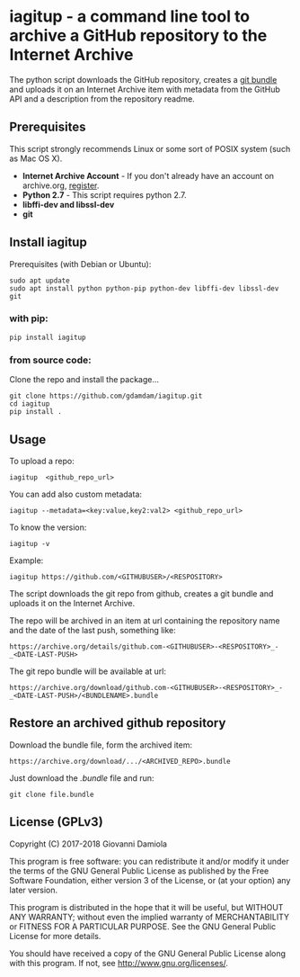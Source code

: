 # iagitup - a command line tool to archive a GitHub repository to the Internet Archive

The python script downloads the GitHub repository, creates a [git bundle](https://git-scm.com/docs/git-bundle) and uploads it on an Internet Archive item with metadata from the GitHub API and a description from the repository readme.


## Prerequisites
This script strongly recommends Linux or some sort of POSIX system (such as Mac OS X).

* **Internet Archive Account** - If you don't already have an account on archive.org, [register](https://archive.org/account/login.createaccount.php).
* **Python 2.7** - This script requires python 2.7.
* **libffi-dev and libssl-dev**
* **git**

## Install iagitup

Prerequisites (with Debian or Ubuntu):

    sudo apt update 
    sudo apt install python python-pip python-dev libffi-dev libssl-dev git

### with pip:

    pip install iagitup

### from source code:

Clone the repo and install the package...

    git clone https://github.com/gdamdam/iagitup.git
    cd iagitup
    pip install .

## Usage

To upload a repo:

    iagitup  <github_repo_url>

You can add also custom metadata:

    iagitup --metadata=<key:value,key2:val2> <github_repo_url>

To know the version:

    iagitup -v

Example:

    iagitup https://github.com/<GITHUBUSER>/<RESPOSITORY>

The script downloads the git repo from github, creates a git bundle and uploads it on the Internet Archive.

The repo will be archived in an item at url containing the repository name and the date of the last push, something like:

    https://archive.org/details/github.com-<GITHUBUSER>-<RESPOSITORY>_-_<DATE-LAST-PUSH>

The git repo bundle will be available at url:

    https://archive.org/download/github.com-<GITHUBUSER>-<RESPOSITORY>_-_<DATE-LAST-PUSH>/<BUNDLENAME>.bundle

## Restore an archived github repository

Download the bundle file, form the archived item:

    https://archive.org/download/.../<ARCHIVED_REPO>.bundle

Just download the _.bundle_ file and run:

    git clone file.bundle


## License (GPLv3)

Copyright (C) 2017-2018 Giovanni Damiola

This program is free software: you can redistribute it and/or modify
it under the terms of the GNU General Public License as published by
the Free Software Foundation, either version 3 of the License, or
(at your option) any later version.

This program is distributed in the hope that it will be useful,
but WITHOUT ANY WARRANTY; without even the implied warranty of
MERCHANTABILITY or FITNESS FOR A PARTICULAR PURPOSE.  See the
GNU General Public License for more details.

You should have received a copy of the GNU General Public License
along with this program.  If not, see <http://www.gnu.org/licenses/>.

